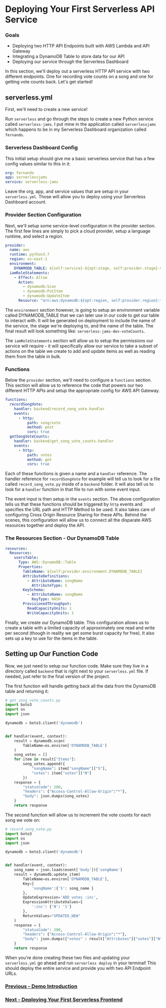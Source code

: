 # Deploying Your First Serverless API Service

### Goals

- Deploying two HTTP API Endpoints built with AWS Lambda and API Gateway
- Integrating a DynamoDB Table to store data for our API
- Deploying our service through the Serverless Dashboard

In this section, we'll deploy out a serverless HTTP API service with two different endpoints. One for recording vote counts on a song and one for getting vote counts back. Let's get started!

## serverless.yml

First, we'll need to create a new service!

Run `serverless` and go through the steps to create a new Python service called `serverless-jams`. I put mine in the application called `serverlessjams` which happens to be in my Serverless Dashboard organization called `fernando`.

### Serverless Dashboard Config

This initial setup should give me a basic serverless service that has a few config values similar to this in it:

```yaml
org: fernando
app: serverlessjams
service: serverless-jams
```

Leave the org, app, and service values that are setup in your `serverless.yml`. Those will allow you to deploy using your Serverless Dashboard account. 

### Provider Section Configuration

Next, we'll setup some service-level configuration in the provider section. The first few lines are simply to pick a cloud provider, setup a language runtime, and select a region.

```yaml
provider:
  name: aws
  runtime: python3.7
  region: us-east-1
  environment:
    DYNAMODB_TABLE: ${self:service}-${opt:stage, self:provider.stage}-voteCounts
  iamRoleStatements:
    - Effect: Allow
      Action:
        - dynamodb:Scan
        - dynamodb:PutItem
        - dynamodb:UpdateItem
      Resource: "arn:aws:dynamodb:${opt:region, self:provider.region}:*:table/${self:provider.environment.DYNAMODB_TABLE}"
```

The `environment` section however, is going to setup an environment variable called DYNAMODB_TABLE that we can later use in our code to get our table to interact with. It will be generated on deployment to include the name of the service, the stage we're deploying to, and the name of the table. The final result will look something like: `serverless-jams-dev-voteCounts`.

The `iamRoleStatements` section will allow us to setup the permissions our service will require - it will specifically allow our service to take a subset of actions on the table we create to add and update items as well as reading them from the table in bulk.

### Functions

Below the `provider` section, we'll need to configure a `functions` section. This section will allow us to reference the code that powers our two different HTTP APIs and setup the appropriate config for AWS API Gateway.

```yaml
functions:
  recordSongVote:
    handler: backend/record_song_vote.handler
    events:
      - http:
          path: song/vote
          method: post
          cors: true
  getSongVoteCounts:
    handler: backend/get_song_vote_counts.handler
    events:
      - http:
          path: votes
          method: get
          cors: true
```

Each of these functions is given a name and a `handler` reference. The handler reference for `recordSongVote` for example will tell us to look for a file called `record_song_vote.py` inside of a `backend` folder. It will also tell us to look for a `handler` function in that file to run with some event input.

The event input is then setup in the `events` section. The above configuration tells us that these functions should be triggered by `http` events and specifies the URL path and HTTP Method to be used. It also takes care of configuring Cross Origin Resource Sharing for these APIs. Behind the scenes, this configuration will allow us to connect all the disparate AWS resources together and deploy the API.

### The Resources Section - Our DynamoDB Table

```yaml
resources:
  Resources:
    usersTable:
      Type: AWS::DynamoDB::Table
      Properties:
        TableName: ${self:provider.environment.DYNAMODB_TABLE}
        AttributeDefinitions:
          - AttributeName: songName
            AttributeType: S
        KeySchema:
          - AttributeName: songName
            KeyType: HASH
        ProvisionedThroughput:
          ReadCapacityUnits: 1
          WriteCapacityUnits: 1
```

Finally, we create our DynamoDB table. This configuration allows us to create a table with a limited capacity of approximately one read and write per second (though in reality we get some burst capacity for free). It also sets up a key to use for the items in the table.

## Setting up Our Function Code

Now, we just need to setup our function code. Make sure they live in a directory called `backend` that is right next to your `serverless.yml` file. If needed, just refer to the final version of the project. 

The first function will handle getting back all the data from the DynamoDB table and returning it:

```python
# get_song_vote_counts.py
import boto3
import os
import json

dynamodb = boto3.client('dynamodb')


def handler(event, context):
    result = dynamodb.scan(
        TableName=os.environ['DYNAMODB_TABLE']
    )
    song_votes = []
    for item in result["Items"]:
        song_votes.append({
            "songName": item["songName"]["S"],
            "votes": item["votes"]["N"]
        })
    response = {
        "statusCode": 200,
        "headers": {"Access-Control-Allow-Origin":"*"},
        "body": json.dumps(song_votes)
    }
    return response
```

The second function will allow us to increment the vote counts for each song we vote on:

```python
# record_song_vote.py
import boto3
import os
import json

dynamodb = boto3.client('dynamodb')


def handler(event, context):
    song_name = json.loads(event['body'])['songName']
    result = dynamodb.update_item(
        TableName=os.environ['DYNAMODB_TABLE'], 
        Key={
            'songName':{'S': song_name }
        },
        UpdateExpression='ADD votes :inc',
        ExpressionAttributeValues={
            ':inc': {'N': '1'}
        },
        ReturnValues="UPDATED_NEW"
    )
    response = {
        "statusCode": 200,
        "headers": {"Access-Control-Allow-Origin":"*"},
        "body": json.dumps({"votes" : result["Attributes"]["votes"]["N"]})
    }
    return response
```

When you're done creating these two files and updating your `serverless.yml` go ahead and run `serverless deploy` in your terminal! This should deploy the entire service and provide you with two API Endpoint URLs.

### [Previous - Demo Introduction](demo-introduction.md)

### [Next - Deploying Your First Serverless Frontend](deploying-first-serverless-frontend.md)
